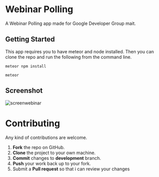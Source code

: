 # Webinar Polling

A Webinar Polling app made for Google Developer Group mait.

## Getting Started

This app requires you to have meteor and node installed. Then you can clone the repo and run the following from the command line.

```
meteor npm install
```

```
meteor
```

## Screenshot

![screenwebinar](https://user-images.githubusercontent.com/19841485/30339897-3ab309d8-980e-11e7-8715-da72e4cd6faf.png)

Contributing
==========
Any kind of contributions are welcome.

1. **Fork** the repo on GitHub.
2. **Clone** the project to your own machine.
3. **Commit** changes to **development** branch.
4. **Push** your work back up to your fork.
5. Submit a **Pull request** so that i can review your changes
